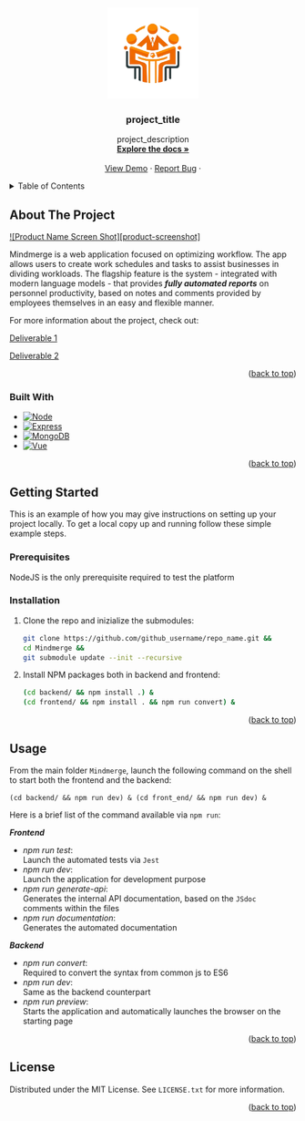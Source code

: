 <a name="readme-top"></a>


<!-- PROJECT LOGO -->
<br />
<div align="center">
  <a href="https://github.com/lucaSartore/MindMerge">
    <img src="images/readme.png" alt="Logo" width="160" height="160">
  </a>

<h3 align="center">project_title</h3>

  <p align="center">
    project_description
    <br />
    <a href="https://github.com/github_username/repo_name"><strong>Explore the docs »</strong></a>
    <br />
    <br />
    <a href="https://github.com/github_username/repo_name">View Demo</a>
    ·
    <a href="https://github.com/github_username/repo_name/issues/new?labels=bug&template=bug-report---.md">Report Bug</a>
    ·
  </p>
</div>


<!-- TABLE OF CONTENTS -->
<details>
  <summary>Table of Contents</summary>
  <ol>
    <li>
      <a href="#about-the-project">About The Project</a>
      <ul>
        <li><a href="#built-with">Built With</a></li>
      </ul>
    </li>
    <li>
      <a href="#getting-started">Getting Started</a>
      <ul>
        <li><a href="#installation">Installation</a></li>
      </ul>
    </li>
    <li><a href="#usage">Usage</a></li>
    <li><a href="#license">License</a></li>
  </ol>
</details>


<!-- ABOUT THE PROJECT -->
## About The Project

[![Product Name Screen Shot][product-screenshot]](https://example.com)

Mindmerge is a web application focused on optimizing workflow. 
The app allows users to create work schedules and tasks to assist businesses in dividing workloads. 
The flagship feature is the system - integrated with modern language models - that provides ***fully automated reports*** on personnel productivity, based on notes and comments provided by employees themselves in an easy and flexible manner.

For more information about the project, check out:

[Deliverable 1](https://github.com/lucaSartore/MindMerge/blob/main/deliverable_1/Deliverable_1.pdf)

[Deliverable 2](https://github.com/lucaSartore/MindMerge/blob/main/deliverable_2/Deliverable2.pdf)


<p align="right">(<a href="#readme-top">back to top</a>)</p>



### Built With

* [![Node][Node.js]][Node-url]
* [![Express][Express.js]][Express-url]
* [![MongoDB][MongoDB]][MongoDB-url]
* [![Vue][Vue.js]][Vue-url]

<p align="right">(<a href="#readme-top">back to top</a>)</p>



<!-- GETTING STARTED -->
## Getting Started

This is an example of how you may give instructions on setting up your project locally.
To get a local copy up and running follow these simple example steps.

### Prerequisites

NodeJS is the only prerequisite required to test the platform


### Installation


1. Clone the repo and inizialize the submodules:
    ```sh
    git clone https://github.com/github_username/repo_name.git &&
    cd Mindmerge &&
    git submodule update --init --recursive
    ```

2. Install NPM packages both in backend and frontend:
    ```sh
    (cd backend/ && npm install .) &
    (cd frontend/ && npm install . && npm run convert) &
    ```

<p align="right">(<a href="#readme-top">back to top</a>)</p>


<!-- USAGE EXAMPLES -->
## Usage
From the main folder ```Mindmerge```, launch the following command on the shell to start both the frontend and the backend:
``` shell
(cd backend/ && npm run dev) & (cd front_end/ && npm run dev) &
```

Here is a brief list of the command available via ```npm run```:

***Frontend***
- *npm run test*:  
    Launch the automated tests via `Jest`
- *npm run dev*:  
    Launch the application for development purpose
- *npm run generate-api*:  
    Generates the internal API documentation, based on the `JSdoc` comments within the files
- *npm run documentation*:  
    Generates the automated documentation

***Backend***
- *npm run convert*:  
    Required to convert the syntax from common js to ES6
- *npm run dev*:  
    Same as the backend counterpart
- *npm run preview*:  
    Starts the application and automatically launches the browser on the starting page


<p align="right">(<a href="#readme-top">back to top</a>)</p>


<!-- ROADMAP -->


<!-- CONTRIBUTING -->


<!-- LICENSE -->
## License

Distributed under the MIT License. See `LICENSE.txt` for more information.

<p align="right">(<a href="#readme-top">back to top</a>)</p>


<!-- CONTACT -->


<!-- MARKDOWN LINKS & IMAGES -->
<!-- https://www.markdownguide.org/basic-syntax/#reference-style-links -->
[Node.js]: https://img.shields.io/badge/Node.js-6DA55F?logo=node.js&logoColor=white
[Node-url]: https://nodejs.org/en
[Express.js]: https://img.shields.io/badge/Express.js-%23404d59.svg?style=for-the-badge&logo=express&logoColor=%2361DAFB
[Express-url]: https://expressjs.com/
[MongoDB]: https://img.shields.io/badge/MongoDB-%234ea94b.svg?style=for-the-badge&logo=mongodb&logoColor=white
[MongoDB-url]: https://www.mongodb.com/
[Vue.js]: https://img.shields.io/badge/Vue.js-35495E?style=for-the-badge&logo=vuedotjs&logoColor=4FC08D
[Vue-url]: https://vuejs.org/

